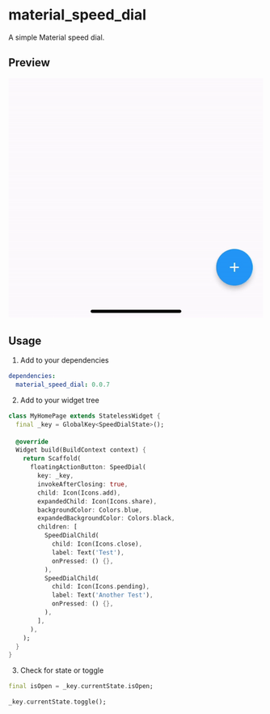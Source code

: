# material_speed_dial

A simple Material speed dial.

## Preview

![Preview](./arts/demo.gif)

## Usage

1. Add to your dependencies

```yaml
dependencies:
  material_speed_dial: 0.0.7
```

2. Add to your widget tree

```dart
class MyHomePage extends StatelessWidget {
  final _key = GlobalKey<SpeedDialState>();

  @override
  Widget build(BuildContext context) {
    return Scaffold(
      floatingActionButton: SpeedDial(
        key: _key,
        invokeAfterClosing: true,
        child: Icon(Icons.add),
        expandedChild: Icon(Icons.share),
        backgroundColor: Colors.blue,
        expandedBackgroundColor: Colors.black,
        children: [
          SpeedDialChild(
            child: Icon(Icons.close),
            label: Text('Test'),
            onPressed: () {},
          ),
          SpeedDialChild(
            child: Icon(Icons.pending),
            label: Text('Another Test'),
            onPressed: () {},
          ),
        ],
      ),
    );
  }
}
```

3. Check for state or toggle

```dart
final isOpen = _key.currentState.isOpen;
```
```dart
_key.currentState.toggle();
```